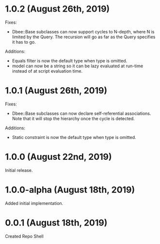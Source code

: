 # 1.0.2 (August 26th, 2019)

Fixes:

* Dbee::Base subclasses can now support cycles to N-depth, where N is limited by the Query.  The recursion will go as far as the Query specifies it has to go.

Additions:

* Equals filter is now the default type when type is omitted.
* model can now be a string so it can be lazy evaluated at run-time instead of at script evaluation time.

# 1.0.1 (August 26th, 2019)

Fixes:

* Dbee::Base subclasses can now declare self-referential associations.  Note that it will stop the hierarchy once the cycle is detected.

Additions:

* Static constraint is now the default type when type is omitted.

# 1.0.0 (August 22nd, 2019)

Initial release.

# 1.0.0-alpha (August 18th, 2019)

Added initial implementation.

# 0.0.1 (August 18th, 2019)

Created Repo Shell
